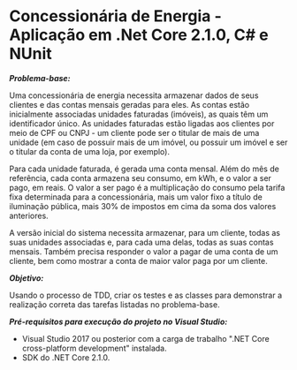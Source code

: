 # Concessionária de Energia - Aplicação em .Net Core 2.1.0, C# e NUnit

***Problema-base:***

Uma concessionária de energia necessita armazenar dados de seus clientes e das contas mensais geradas para eles. As contas estão inicialmente associadas unidades faturadas (imóveis), as quais têm um identificador único. As unidades faturadas estão ligadas aos clientes por meio de CPF ou CNPJ - um cliente pode ser o titular de mais de uma unidade (em caso de possuir mais de um imóvel, ou possuir um imóvel e ser o titular da conta de uma loja, por exemplo).

Para cada unidade faturada, é gerada uma conta mensal. Além do mês de referência, cada conta armazena seu consumo, em kWh, e o valor a ser pago, em reais. O valor a ser pago é a multiplicação do consumo pela tarifa fixa determinada para a concessionária, mais um valor fixo a título de iluminação pública, mais 30% de impostos em cima da soma dos valores anteriores.

A versão inicial do sistema necessita armazenar, para um cliente, todas as suas unidades associadas e, para cada uma delas, todas as suas contas mensais. Também precisa responder o valor a pagar de uma conta de um cliente, bem como mostrar a conta de maior valor paga por um cliente.

***Objetivo:***

Usando o processo de TDD, criar os testes e as classes para demonstrar a realização correta das tarefas listadas no problema-base.

***Pré-requisitos para execução do projeto no Visual Studio:***

  - Visual Studio 2017 ou posterior com a carga de trabalho ".NET Core cross-platform development" instalada.
  - SDK do .NET Core 2.1.0.
